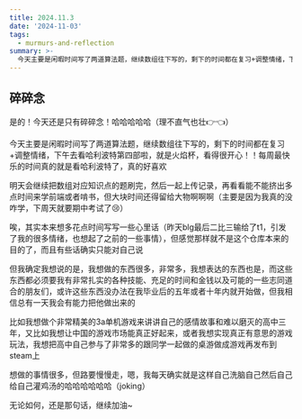 ```yaml
---
title: 2024.11.3
date: '2024-11-03'
tags:
  - murmurs-and-reflection
summary: >-
  今天主要是闲暇时间写了两道算法题，继续数组往下写的，剩下的时间都在复习+调整情绪，下午去看哈利波特第四部啦，就是火焰杯，看得很开心！！每周最快乐的时间真的就是看哈利波特了，真的好喜欢
---
```

## 碎碎念
是的！今天还是只有碎碎念！哈哈哈哈哈（理不直气也壮👉👈）

今天主要是闲暇时间写了两道算法题，继续数组往下写的，剩下的时间都在复习+调整情绪，下午去看哈利波特第四部啦，就是火焰杯，看得很开心！！每周最快乐的时间真的就是看哈利波特了，真的好喜欢

明天会继续把数组对应知识点的题刷完，然后一起上传记录，再看看能不能挤出多点时间来学前端或者啃书，但大块时间还得留给大物啊啊啊（主要是因为我真的没咋学，下周天就要期中考试了😢）

唉，其实本来想多花点时间写写一些心里话（昨天blg最后二比三输给了t1，引发了我的很多情绪，也想起了之前的一些事情），但感觉那样就不是这个仓库本来的目的了，而且有些话确实只能对自己说

但我确定我想说的是，我想做的东西很多，非常多，我想表达的东西也是，而这些东西都必须要我有非常扎实的各种技能、充足的时间和金钱以及可能的一些志同道合的朋友们，或许这些东西没办法在我毕业后的五年或者十年内就开始做，但我相信总有一天我会有能力把他做出来的

比如我想做个非常精美的3a单机游戏来讲讲自己的感情故事和难以磨灭的高中三年，又比如我想让中国的游戏市场能真正好起来，或者我想实现真正有意思的游戏玩法，我想把高中自己参与了非常多的跟同学一起做的桌游做成游戏再发布到steam上

想做的事情很多，但路要慢慢走，嗯，我每天确实就是这样自己洗脑自己然后自己给自己灌鸡汤的哈哈哈哈哈哈（joking）

无论如何，还是那句话，继续加油~
